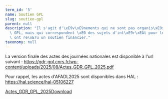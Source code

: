 ```yaml
---
term_id: '5'
name: Soutien GPL
slug: soutien-gpl
parent: null
description: "Il s'agit d'\xE9v\xE9nements qui ne sont pas organis\xE9s par le GDR\
  \ GPL, mais qui correspondent \xE0 des sujets d'int\xE9r\xEAt pour le GDR et qui\
  \ ont re\xE7u un soutien financier."
taxonomy: null
---
```


La version finale des actes des journées nationales est disponible à l'url suivant : <https://gdr-gpl.cnrs.fr/wp-content/uploads/2025/08/Actes_GDR_GPL_2025.pdf>

Pour rappel, les actes d'AFADL2025 sont disponibles dans HAL : <https://hal.science/hal-05106227>

[Actes_GDR_GPL_2025](https://gdr-gpl.cnrs.fr/wp-content/uploads/2025/08/Actes_GDR_GPL_2025.pdf)[Download](https://gdr-gpl.cnrs.fr/wp-content/uploads/2025/08/Actes_GDR_GPL_2025.pdf)
